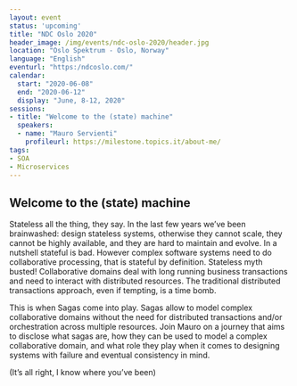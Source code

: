 ```yaml
---
layout: event
status: 'upcoming'
title: "NDC Oslo 2020"
header_image: /img/events/ndc-oslo-2020/header.jpg
location: "Oslo Spektrum - Oslo, Norway"
language: "English"
eventurl: "https:/ndcoslo.com/"
calendar:
  start: "2020-06-08"
  end: "2020-06-12"
  display: "June, 8-12, 2020"
sessions:
- title: "Welcome to the (state) machine"
  speakers:
  - name: "Mauro Servienti"
    profileurl: https://milestone.topics.it/about-me/
tags:
- SOA
- Microservices
---
```


## Welcome to the (state) machine

Stateless all the thing, they say. In the last few years we’ve been brainwashed: design stateless systems, otherwise they cannot scale, they cannot be highly available, and they are hard to maintain and evolve. In a nutshell stateful is bad. However complex software systems need to do collaborative processing, that is stateful by definition. Stateless myth busted! Collaborative domains deal with long running business transactions and need to interact with distributed resources. The traditional distributed transactions approach, even if tempting, is a time bomb.

This is when Sagas come into play. Sagas allow to model complex collaborative domains without the need for distributed transactions and/or orchestration across multiple resources. Join Mauro on a journey that aims to disclose what sagas are, how they can be used to model a complex collaborative domain, and what role they play when it comes to designing systems with failure and eventual consistency in mind.

(It’s all right, I know where you’ve been)
